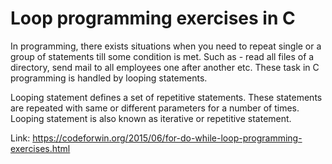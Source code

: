 # Loop programming exercises in C

In programming, there exists situations when you need to repeat single or a group of statements till some condition is met. Such as - read all files of a directory, send mail to all employees one after another etc. These task in C programming is handled by looping statements.


Looping statement defines a set of repetitive statements. These statements are repeated with same or different parameters for a number of times. Looping statement is also known as iterative or repetitive statement.


Link: https://codeforwin.org/2015/06/for-do-while-loop-programming-exercises.html
